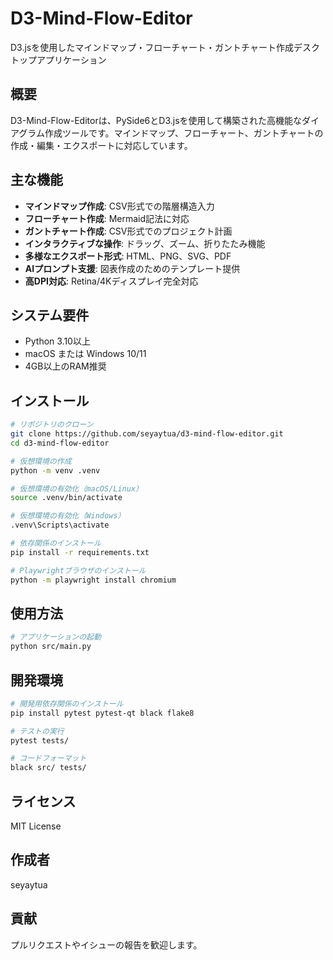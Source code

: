 # D3-Mind-Flow-Editor

D3.jsを使用したマインドマップ・フローチャート・ガントチャート作成デスクトップアプリケーション

## 概要

D3-Mind-Flow-Editorは、PySide6とD3.jsを使用して構築された高機能なダイアグラム作成ツールです。マインドマップ、フローチャート、ガントチャートの作成・編集・エクスポートに対応しています。

## 主な機能

- **マインドマップ作成**: CSV形式での階層構造入力
- **フローチャート作成**: Mermaid記法に対応
- **ガントチャート作成**: CSV形式でのプロジェクト計画
- **インタラクティブな操作**: ドラッグ、ズーム、折りたたみ機能
- **多様なエクスポート形式**: HTML、PNG、SVG、PDF
- **AIプロンプト支援**: 図表作成のためのテンプレート提供
- **高DPI対応**: Retina/4Kディスプレイ完全対応

## システム要件

- Python 3.10以上
- macOS または Windows 10/11
- 4GB以上のRAM推奨

## インストール

```bash
# リポジトリのクローン
git clone https://github.com/seyaytua/d3-mind-flow-editor.git
cd d3-mind-flow-editor

# 仮想環境の作成
python -m venv .venv

# 仮想環境の有効化（macOS/Linux）
source .venv/bin/activate

# 仮想環境の有効化（Windows）
.venv\Scripts\activate

# 依存関係のインストール
pip install -r requirements.txt

# Playwrightブラウザのインストール
python -m playwright install chromium
```

## 使用方法

```bash
# アプリケーションの起動
python src/main.py
```

## 開発環境

```bash
# 開発用依存関係のインストール
pip install pytest pytest-qt black flake8

# テストの実行
pytest tests/

# コードフォーマット
black src/ tests/
```

## ライセンス

MIT License

## 作成者

seyaytua

## 貢献

プルリクエストやイシューの報告を歓迎します。